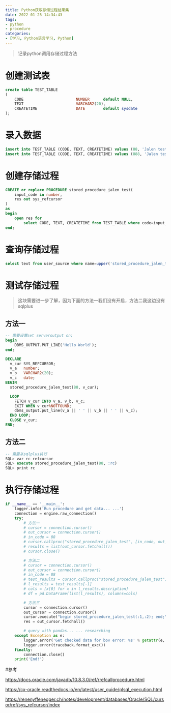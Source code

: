 ```yaml
---
title: Python获取存储过程结果集
date: 2022-01-25 14:34:43
tags:
- python
- procedure
categories:
- [学习, Python语言学习, Python]
---
```


> 记录python调用存储过程方法

# 创建测试表
```sql
create table TEST_TABLE
(
    CODE                       NUMBER      default NULL,
    TEXT                       VARCHAR2(20),
    CREATETIME                 DATE        default sysdate
);
```

# 录入数据
```sql
insert into TEST_TABLE (CODE, TEXT, CREATETIME) values (88, 'Jalen test88', sysdate-1);
insert into TEST_TABLE (CODE, TEXT, CREATETIME) values (888, 'Jalen test888', sysdate);
```

# 创建存储过程
```sql
CREATE or replace PROCEDURE stored_procedure_jalen_test(
    input_code in number, 
    res out sys_refcursor
)
as
begin
    open res for 
        select CODE, TEXT, CREATETIME from TEST_TABLE where code=input_code;
end;
```

# 查询存储过程
```sql
select text from user_source where name=upper('stored_procedure_jalen_test') order by line;
```

# 测试存储过程
> 这块需要进一步了解，因为下面的方法一我们没有开启，方法二我这边没有sqlplus
## 方法一
```sql
-- 需要设置set serveroutput on;
begin
    DBMS_OUTPUT.PUT_LINE('Hello World');
end;

DECLARE
  v_cur SYS_REFCURSOR;
  v_a   number;
  v_b   VARCHAR2(20);
  v_c   date;
BEGIN
  stored_procedure_jalen_test(88, v_cur);

  LOOP
    FETCH v_cur INTO v_a, v_b, v_c;
    EXIT WHEN v_cur%NOTFOUND;
    dbms_output.put_line(v_a || ' ' || v_b || ' ' || v_c);
  END LOOP;
  CLOSE v_cur;
END;
```

## 方法二
```sql
-- 需要从sqlplus执行
SQL> var rc refcursor
SQL> execute stored_procedure_jalen_test(88, :rc)
SQL> print rc
```

# 执行存储过程
```python
if __name__ == '__main__':
    logger.info('Run procedure and get data... ...')
    connection = engine.raw_connection()
    try:
        # 方法一
        # cursor = connection.cursor()
        # out_cursor = connection.cursor()
        # in_code = 88
        # cursor.callproc("stored_procedure_jalen_test", [in_code, out_cursor])
        # results = list(out_cursor.fetchall())
        # cursor.close()

        # 方法二
        # cursor = connection.cursor()
        # out_cursor = connection.cursor()
        # in_code = 88
        # test_results = cursor.callproc("stored_procedure_jalen_test", [in_code, out_cursor])
        # l_results = test_results[-1]
        # cols = [x[0] for x in l_results.description]
        # df = pd.DataFrame(list(l_results), columns=cols)

        # 方法三
        cursor = connection.cursor()
        out_cursor = connection.cursor()
        cursor.execute("begin stored_procedure_jalen_test(:1,:2); end;", [88, out_cursor])
        res = out_cursor.fetchall()

        # query with pandas... ... researching
    except Exception as e:
        logger.error('Get checked data for bov error: %s' % getattr(e, 'message', repr(e)))
        logger.error(traceback.format_exc())
    finally:
        connection.close()
    print('End!')
```

#参考

https://docs.oracle.com/javadb/10.8.3.0/ref/rrefcallprocedure.html

https://cx-oracle.readthedocs.io/en/latest/user_guide/plsql_execution.html

https://renenyffenegger.ch/notes/development/databases/Oracle/SQL/cursor/ref/sys_refcursor/index

